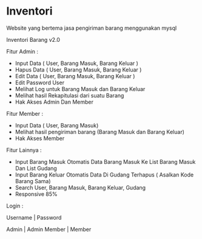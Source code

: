 # Inventori
Website yang bertema jasa pengiriman barang menggunakan mysql

Inventori Barang v2.0

Fitur Admin :
- Input Data ( User, Barang Masuk, Barang Keluar )
- Hapus Data ( User, Barang Masuk, Barang Keluar )
- Edit Data ( User, Barang Masuk, Barang Keluar )
- Edit Password User
- Melihat Log untuk Barang Masuk dan Barang Keluar
- Melihat hasil Rekapitulasi dari suatu Barang
- Hak Akses Admin Dan Member

Fitur Member :
- Input Data ( User, Barang Masuk)
- Melihat hasil pengiriman barang (Barang Masuk dan Barang Keluar)
- Hak Akses Member

Fitur Lainnya :
- Input Barang Masuk Otomatis Data Barang Masuk Ke List Barang Masuk Dan List Gudang
- Input Barang Keluar Otomatis Data Di Gudang Terhapus ( Asalkan Kode Barang Sama)
- Search User, Barang Masuk, Barang Keluar, Gudang
- Responsive 85%

Login :

Username | Password

Admin | Admin
Member | Member
